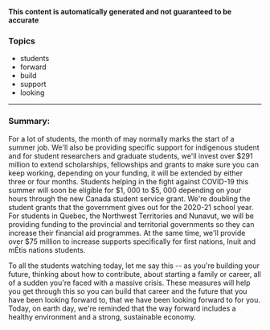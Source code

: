**This content is automatically generated and not guaranteed to be accurate**

### Topics

- students
- forward
- build
- support
- looking

---

### Summary:



For a lot of students, the month of may normally marks the start of a summer job.
We'll also be providing specific support for indigenous student and for student researchers and graduate students, we'll invest over $291 million to extend scholarships, fellowships and grants to make sure you can keep working, depending on your funding, it will be extended by either three or four months.
Students helping in the fight against COVID-19 this summer will soon be eligible for $1, 000 to $5, 000 depending on your hours through the new Canada student service grant. We're doubling the student grants that the government gives out for the 2020-21 school year.
For students in Quebec, the Northwest Territories and Nunavut, we will be providing funding to the provincial and territorial governments so they can increase their financial aid programmes.
At the same time, we'll provide over $75 million to increase supports specifically for first nations, Inuit and mÉtis nations students.



To all the students watching today, let me say this -- as you're building your future, thinking about how to contribute, about starting a family or career, all of a sudden you're faced with a massive crisis.
These measures will help you get through this so you can build that career and the future that you have been looking forward to, that we have been looking forward to for you. Today, on earth day, we're reminded that the way forward includes a healthy environment and a strong, sustainable economy.